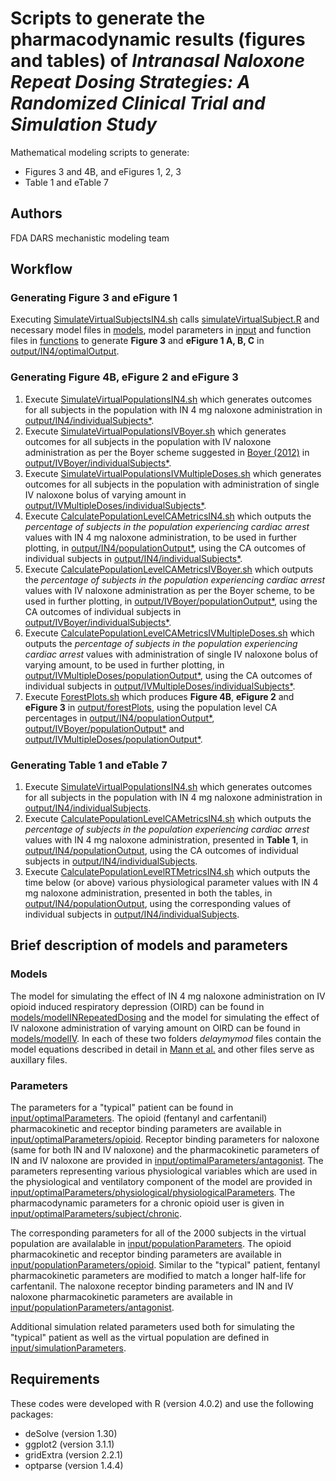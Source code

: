 # Scripts to generate the pharmacodynamic results (figures and tables) of _Intranasal Naloxone Repeat Dosing Strategies: A Randomized Clinical Trial and Simulation Study_ 
Mathematical modeling scripts to generate:
* Figures 3 and 4B, and eFigures 1, 2, 3 
* Table 1 and eTable 7

## Authors
FDA DARS mechanistic modeling team

## Workflow
### Generating Figure 3 and eFigure 1
Executing [SimulateVirtualSubjectsIN4.sh](https://github.com/FDA/Mechanistic-PK-PD-Model-to-Rescue-Opioid-Overdose/blob/Intranasal-Naloxone-Repeat-Dosing-Strategies-and-Fentayl-Overdose/pharmacodynamicFigures/SimulateVirtualPopulationsIN4.sh) calls [simulateVirtualSubject.R](https://github.com/FDA/Mechanistic-PK-PD-Model-to-Rescue-Opioid-Overdose/blob/Intranasal-Naloxone-Repeat-Dosing-Strategies-and-Fentayl-Overdose/pharmacodynamicFigures/simulateVirtualSubject.R) and necessary 
model files in [models](https://github.com/FDA/Mechanistic-PK-PD-Model-to-Rescue-Opioid-Overdose/tree/Intranasal-Naloxone-Repeat-Dosing-Strategies-and-Fentayl-Overdose/pharmacodynamicFigures/models), 
model parameters in [input](https://github.com/FDA/Mechanistic-PK-PD-Model-to-Rescue-Opioid-Overdose/tree/Intranasal-Naloxone-Repeat-Dosing-Strategies-and-Fentayl-Overdose/pharmacodynamicFigures/input) and 
function files in [functions](https://github.com/FDA/Mechanistic-PK-PD-Model-to-Rescue-Opioid-Overdose/tree/Intranasal-Naloxone-Repeat-Dosing-Strategies-and-Fentayl-Overdose/pharmacodynamicFigures/functions) to generate **Figure 3** and **eFigure 1 A, B, C** in [output/IN4/optimalOutput](https://github.com/FDA/Mechanistic-PK-PD-Model-to-Rescue-Opioid-Overdose/tree/Intranasal-Naloxone-Repeat-Dosing-Strategies-and-Fentayl-Overdose/pharmacodynamicFigures/output/IN4/optimalOutput).

### Generating Figure 4B, eFigure 2 and eFigure 3
1. Execute [SimulateVirtualPopulationsIN4.sh](https://github.com/FDA/Mechanistic-PK-PD-Model-to-Rescue-Opioid-Overdose/blob/Intranasal-Naloxone-Repeat-Dosing-Strategies-and-Fentayl-Overdose/pharmacodynamicFigures/SimulateVirtualPopulationsIN4.sh) which generates outcomes for all subjects in the population with IN 4 mg naloxone administration in [output/IN4/individualSubjects*](https://github.com/FDA/Mechanistic-PK-PD-Model-to-Rescue-Opioid-Overdose/tree/Intranasal-Naloxone-Repeat-Dosing-Strategies-and-Fentayl-Overdose/pharmacodynamicFigures/output/IN4).
2. Execute [SimulateVirtualPopulationsIVBoyer.sh](https://github.com/FDA/Mechanistic-PK-PD-Model-to-Rescue-Opioid-Overdose/blob/Intranasal-Naloxone-Repeat-Dosing-Strategies-and-Fentayl-Overdose/pharmacodynamicFigures/SimulateVirtualPopulationsIVBoyer.sh) which generates outcomes for all subjects in the population with IV naloxone administration as per the Boyer scheme suggested in [Boyer (2012)](https://www.nejm.org/doi/full/10.1056/NEJMra1202561) in [output/IVBoyer/individualSubjects*](https://github.com/FDA/Mechanistic-PK-PD-Model-to-Rescue-Opioid-Overdose/tree/Intranasal-Naloxone-Repeat-Dosing-Strategies-and-Fentayl-Overdose/pharmacodynamicFigures/output/IVBoyer).
3. Execute [SimulateVirtualPopulationsIVMultipleDoses.sh](https://github.com/FDA/Mechanistic-PK-PD-Model-to-Rescue-Opioid-Overdose/blob/Intranasal-Naloxone-Repeat-Dosing-Strategies-and-Fentayl-Overdose/pharmacodynamicFigures/SimulateVirtualPopulationsIVMultipleDoses.sh) which generates outcomes for all subjects in the population with administration of single IV naloxone bolus of varying amount in [output/IVMultipleDoses/individualSubjects*](https://github.com/FDA/Mechanistic-PK-PD-Model-to-Rescue-Opioid-Overdose/tree/Intranasal-Naloxone-Repeat-Dosing-Strategies-and-Fentayl-Overdose/pharmacodynamicFigures/output/IVMultipleDoses).
4. Execute [CalculatePopulationLevelCAMetricsIN4.sh](https://github.com/FDA/Mechanistic-PK-PD-Model-to-Rescue-Opioid-Overdose/blob/Intranasal-Naloxone-Repeat-Dosing-Strategies-and-Fentayl-Overdose/pharmacodynamicFigures/CalculatePopulationLevelCAMetricsIN4.sh) which outputs the _percentage of subjects in the population experiencing cardiac arrest_ values with IN 4 mg naloxone administration, to be used in further plotting, in [output/IN4/populationOutput*](https://github.com/FDA/Mechanistic-PK-PD-Model-to-Rescue-Opioid-Overdose/tree/Intranasal-Naloxone-Repeat-Dosing-Strategies-and-Fentayl-Overdose/pharmacodynamicFigures/output/IN4), using the CA outcomes of individual subjects in  [output/IN4/individualSubjects*](https://github.com/FDA/Mechanistic-PK-PD-Model-to-Rescue-Opioid-Overdose/tree/Intranasal-Naloxone-Repeat-Dosing-Strategies-and-Fentayl-Overdose/pharmacodynamicFigures/output/IN4).
5. Execute [CalculatePopulationLevelCAMetricsIVBoyer.sh](https://github.com/FDA/Mechanistic-PK-PD-Model-to-Rescue-Opioid-Overdose/blob/Intranasal-Naloxone-Repeat-Dosing-Strategies-and-Fentayl-Overdose/pharmacodynamicFigures/CalculatePopulationLevelCAMetricsIVBoyer.sh) which outputs the _percentage of subjects in the population experiencing cardiac arrest_ values with IV naloxone administration as per the Boyer scheme, to be used in further plotting, in [output/IVBoyer/populationOutput*](https://github.com/FDA/Mechanistic-PK-PD-Model-to-Rescue-Opioid-Overdose/tree/Intranasal-Naloxone-Repeat-Dosing-Strategies-and-Fentayl-Overdose/pharmacodynamicFigures/output/IVBoyer), using the CA outcomes of individual subjects in  [output/IVBoyer/individualSubjects*](https://github.com/FDA/Mechanistic-PK-PD-Model-to-Rescue-Opioid-Overdose/tree/Intranasal-Naloxone-Repeat-Dosing-Strategies-and-Fentayl-Overdose/pharmacodynamicFigures/output/IVBoyer).
6. Execute [CalculatePopulationLevelCAMetricsIVMultipleDoses.sh](https://github.com/FDA/Mechanistic-PK-PD-Model-to-Rescue-Opioid-Overdose/blob/Intranasal-Naloxone-Repeat-Dosing-Strategies-and-Fentayl-Overdose/pharmacodynamicFigures/CalculatePopulationLevelCAMetricsIVMultipleDoses.sh) which outputs the _percentage of subjects in the population experiencing cardiac arrest_ values with administration of single IV naloxone bolus of varying amount, to be used in further plotting, in [output/IVMultipleDoses/populationOutput*](https://github.com/FDA/Mechanistic-PK-PD-Model-to-Rescue-Opioid-Overdose/tree/Intranasal-Naloxone-Repeat-Dosing-Strategies-and-Fentayl-Overdose/pharmacodynamicFigures/output/IVMultipleDoses), using the CA outcomes of individual subjects in [output/IVMultipleDoses/individualSubjects*](https://github.com/FDA/Mechanistic-PK-PD-Model-to-Rescue-Opioid-Overdose/tree/Intranasal-Naloxone-Repeat-Dosing-Strategies-and-Fentayl-Overdose/pharmacodynamicFigures/output/IVMultipleDoses).
7. Execute [ForestPlots.sh](https://github.com/FDA/Mechanistic-PK-PD-Model-to-Rescue-Opioid-Overdose/blob/Intranasal-Naloxone-Repeat-Dosing-Strategies-and-Fentayl-Overdose/pharmacodynamicFigures/ForestPlots.sh) which produces **Figure 4B**, **eFigure 2** and **eFigure 3** in [output/forestPlots](https://github.com/FDA/Mechanistic-PK-PD-Model-to-Rescue-Opioid-Overdose/tree/Intranasal-Naloxone-Repeat-Dosing-Strategies-and-Fentayl-Overdose/pharmacodynamicFigures/output/forestPlots), using the population level CA percentages in [output/IN4/populationOutput*](https://github.com/FDA/Mechanistic-PK-PD-Model-to-Rescue-Opioid-Overdose/tree/Intranasal-Naloxone-Repeat-Dosing-Strategies-and-Fentayl-Overdose/pharmacodynamicFigures/output/IN4), [output/IVBoyer/populationOutput*](https://github.com/FDA/Mechanistic-PK-PD-Model-to-Rescue-Opioid-Overdose/tree/Intranasal-Naloxone-Repeat-Dosing-Strategies-and-Fentayl-Overdose/pharmacodynamicFigures/output/IVBoyer) and [output/IVMultipleDoses/populationOutput*](https://github.com/FDA/Mechanistic-PK-PD-Model-to-Rescue-Opioid-Overdose/tree/Intranasal-Naloxone-Repeat-Dosing-Strategies-and-Fentayl-Overdose/pharmacodynamicFigures/output/IVMultipleDoses).

### Generating Table 1 and eTable 7
1. Execute [SimulateVirtualPopulationsIN4.sh](https://github.com/FDA/Mechanistic-PK-PD-Model-to-Rescue-Opioid-Overdose/blob/Intranasal-Naloxone-Repeat-Dosing-Strategies-and-Fentayl-Overdose/pharmacodynamicFigures/SimulateVirtualPopulationsIN4.sh) which generates outcomes for all subjects in the population with IN 4 mg naloxone administration in [output/IN4/individualSubjects](https://github.com/FDA/Mechanistic-PK-PD-Model-to-Rescue-Opioid-Overdose/tree/Intranasal-Naloxone-Repeat-Dosing-Strategies-and-Fentayl-Overdose/pharmacodynamicFigures/output/IN4/individualSubjects).
2. Execute [CalculatePopulationLevelCAMetricsIN4.sh](https://github.com/FDA/Mechanistic-PK-PD-Model-to-Rescue-Opioid-Overdose/blob/Intranasal-Naloxone-Repeat-Dosing-Strategies-and-Fentayl-Overdose/pharmacodynamicFigures/CalculatePopulationLevelCAMetricsIN4.sh) which outputs the _percentage of subjects in the population experiencing cardiac arrest_ values with IN 4 mg naloxone administration, presented in **Table 1**, in [output/IN4/populationOutput](https://github.com/FDA/Mechanistic-PK-PD-Model-to-Rescue-Opioid-Overdose/tree/Intranasal-Naloxone-Repeat-Dosing-Strategies-and-Fentayl-Overdose/pharmacodynamicFigures/output/IN4/populationOutput), using the CA outcomes of individual subjects in  [output/IN4/individualSubjects](https://github.com/FDA/Mechanistic-PK-PD-Model-to-Rescue-Opioid-Overdose/tree/Intranasal-Naloxone-Repeat-Dosing-Strategies-and-Fentayl-Overdose/pharmacodynamicFigures/output/IN4/individualSubjects).
3. Execute [CalculatePopulationLevelRTMetricsIN4.sh](https://github.com/FDA/Mechanistic-PK-PD-Model-to-Rescue-Opioid-Overdose/blob/Intranasal-Naloxone-Repeat-Dosing-Strategies-and-Fentayl-Overdose/pharmacodynamicFigures/CalculatePopulationLevelRTMetricsIN4.sh) which outputs the time below (or above) various physiological parameter values with IN 4 mg naloxone administration, presented in both the tables, in [output/IN4/populationOutput](https://github.com/FDA/Mechanistic-PK-PD-Model-to-Rescue-Opioid-Overdose/tree/Intranasal-Naloxone-Repeat-Dosing-Strategies-and-Fentayl-Overdose/pharmacodynamicFigures/output/IN4/populationOutput), using the corresponding values of individual subjects in  [output/IN4/individualSubjects](https://github.com/FDA/Mechanistic-PK-PD-Model-to-Rescue-Opioid-Overdose/tree/Intranasal-Naloxone-Repeat-Dosing-Strategies-and-Fentayl-Overdose/pharmacodynamicFigures/output/IN4/individualSubjects).

## Brief description of models and parameters
### Models
The model for simulating the effect of IN 4 mg naloxone administration on IV opioid induced respiratory depression (OIRD) can be found in [models/modelINRepeatedDosing](https://github.com/FDA/Mechanistic-PK-PD-Model-to-Rescue-Opioid-Overdose/tree/Intranasal-Naloxone-Repeat-Dosing-Strategies-and-Fentayl-Overdose/pharmacodynamicFigures/models/modelINRepeatedDosing) and the model for simulating the effect of IV naloxone administration of varying amount on OIRD can be found in [models/modelIV](https://github.com/FDA/Mechanistic-PK-PD-Model-to-Rescue-Opioid-Overdose/tree/Intranasal-Naloxone-Repeat-Dosing-Strategies-and-Fentayl-Overdose/pharmacodynamicFigures/models/modelIV). In each of these two folders _delaymymod_ files contain the model equations described in detail in [Mann et al.](https://pubmed.ncbi.nlm.nih.gov/35766413/) and other files serve as auxillary files. 

### Parameters
The parameters for a "typical" patient can be found in [input/optimalParameters](https://github.com/FDA/Mechanistic-PK-PD-Model-to-Rescue-Opioid-Overdose/tree/Intranasal-Naloxone-Repeat-Dosing-Strategies-and-Fentayl-Overdose/pharmacodynamicFigures/input/optimalParameters). The opioid (fentanyl and carfentanil) pharmacokinetic and receptor binding parameters are available in [input/optimalParameters/opioid](https://github.com/FDA/Mechanistic-PK-PD-Model-to-Rescue-Opioid-Overdose/tree/Intranasal-Naloxone-Repeat-Dosing-Strategies-and-Fentayl-Overdose/pharmacodynamicFigures/input/optimalParameters/opioid). Receptor binding parameters for naloxone (same for both IN and IV naloxone) and the pharmacokinetic parameters of IN and IV naloxone are provided in [input/optimalParameters/antagonist](https://github.com/FDA/Mechanistic-PK-PD-Model-to-Rescue-Opioid-Overdose/tree/Intranasal-Naloxone-Repeat-Dosing-Strategies-and-Fentayl-Overdose/pharmacodynamicFigures/input/optimalParameters/antagonist). The parameters representing various physiological variables which are used in the physiological and ventilatory component of the model are provided in [input/optimalParameters/physiological/physiologicalParameters](https://github.com/FDA/Mechanistic-PK-PD-Model-to-Rescue-Opioid-Overdose/blob/Intranasal-Naloxone-Repeat-Dosing-Strategies-and-Fentayl-Overdose/pharmacodynamicFigures/input/optimalParameters/physiological/physiologicalParameters.R
). The pharmacodynamic parameters for a chronic opioid user is given in [input/optimalParameters/subject/chronic](https://github.com/FDA/Mechanistic-PK-PD-Model-to-Rescue-Opioid-Overdose/blob/Intranasal-Naloxone-Repeat-Dosing-Strategies-and-Fentayl-Overdose/pharmacodynamicFigures/input/optimalParameters/subject/chronic.R). 

The corresponding parameters for all of the 2000 subjects in the virtual population are availalable in 
[input/populationParameters](https://github.com/FDA/Mechanistic-PK-PD-Model-to-Rescue-Opioid-Overdose/tree/Intranasal-Naloxone-Repeat-Dosing-Strategies-and-Fentayl-Overdose/pharmacodynamicFigures/input/populationParameters). The opioid pharmacokinetic and receptor binding parameters are available in [input/populationParameters/opioid](https://github.com/FDA/Mechanistic-PK-PD-Model-to-Rescue-Opioid-Overdose/tree/Intranasal-Naloxone-Repeat-Dosing-Strategies-and-Fentayl-Overdose/pharmacodynamicFigures/input/populationParameters/opioid). Similar to the "typical" patient, fentanyl pharmacokinetic parameters are modified to match a longer half-life for carfentanil. The naloxone receptor binding parameters and IN and IV naloxone pharmacokinetic parameters are available in [input/populationParameters/antagonist](https://github.com/FDA/Mechanistic-PK-PD-Model-to-Rescue-Opioid-Overdose/tree/Intranasal-Naloxone-Repeat-Dosing-Strategies-and-Fentayl-Overdose/pharmacodynamicFigures/input/populationParameters/antagonist). 

Additional simulation related parameters used both for simulating the "typical" patient as well as the virtual population are defined in [input/simulationParameters](https://github.com/FDA/Mechanistic-PK-PD-Model-to-Rescue-Opioid-Overdose/blob/Intranasal-Naloxone-Repeat-Dosing-Strategies-and-Fentayl-Overdose/pharmacodynamicFigures/input/simulationParameters.R).

## Requirements
These codes were developed with R (version 4.0.2) and use the following packages:
*	deSolve (version 1.30)
*	ggplot2 (version 3.1.1)
*	gridExtra (version 2.2.1)
*	optparse (version 1.4.4)



